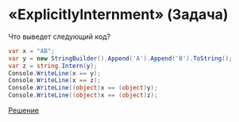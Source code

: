 # «ExplicitlyInternment» (Задача)

Что выведет следующий код?

```cs
var x = "AB";
var y = new StringBuilder().Append('A').Append('B').ToString();
var z = string.Intern(y);
Console.WriteLine(x == y);
Console.WriteLine(x == z);
Console.WriteLine((object)x == (object)y);
Console.WriteLine((object)x == (object)z);
```

[Решение](./ExplicitlyInternment-S.md)